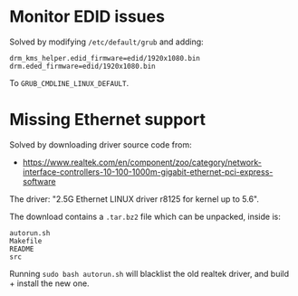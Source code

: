 # Monitor EDID issues

Solved by modifying `/etc/default/grub` and adding:
```
drm_kms_helper.edid_firmware=edid/1920x1080.bin drm.eded_firmware=edid/1920x1080.bin
```
To `GRUB_CMDLINE_LINUX_DEFAULT`.

# Missing Ethernet support

Solved by downloading driver source code from:
* https://www.realtek.com/en/component/zoo/category/network-interface-controllers-10-100-1000m-gigabit-ethernet-pci-express-software

The driver: "2.5G Ethernet LINUX driver r8125 for kernel up to 5.6".

The download contains a `.tar.bz2` file which can be unpacked, inside is:
```
autorun.sh
Makefile
README
src
```

Running `sudo bash autorun.sh` will blacklist the old realtek driver, and build + install the new one.
